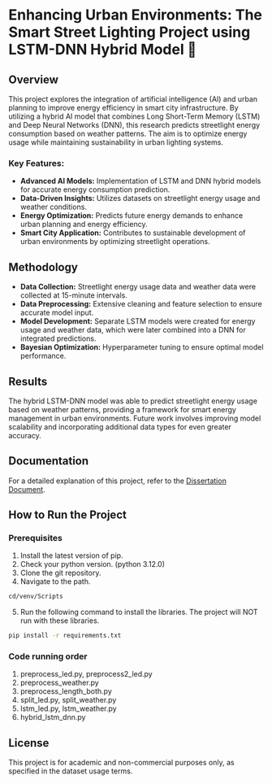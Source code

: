 # Enhancing Urban Environments: The Smart Street Lighting Project using LSTM-DNN Hybrid Model 🔆

## Overview
This project explores the integration of artificial intelligence (AI) and urban planning to improve energy efficiency in smart city infrastructure. By utilizing a hybrid AI model that combines Long Short-Term Memory (LSTM) and Deep Neural Networks (DNN), this research predicts streetlight energy consumption based on weather patterns. The aim is to optimize energy usage while maintaining sustainability in urban lighting systems. 

### Key Features:
- **Advanced AI Models:** Implementation of LSTM and DNN hybrid models for accurate energy consumption prediction.
- **Data-Driven Insights:** Utilizes datasets on streetlight energy usage and weather conditions.
- **Energy Optimization:** Predicts future energy demands to enhance urban planning and energy efficiency.
- **Smart City Application:** Contributes to sustainable development of urban environments by optimizing streetlight operations.

## Methodology
- **Data Collection:** Streetlight energy usage data and weather data were collected at 15-minute intervals.
- **Data Preprocessing:** Extensive cleaning and feature selection to ensure accurate model input.
- **Model Development:** Separate LSTM models were created for energy usage and weather data, which were later combined into a DNN for integrated predictions.
- **Bayesian Optimization:** Hyperparameter tuning to ensure optimal model performance.

## Results
The hybrid LSTM-DNN model was able to predict streetlight energy usage based on weather patterns, providing a framework for smart energy management in urban environments. Future work involves improving model scalability and incorporating additional data types for even greater accuracy.

## Documentation
For a detailed explanation of this project, refer to the [Dissertation Document](./23:24_final_year_project.pdf).

## How to Run the Project
### Prerequisites
1. Install the latest version of pip.
2. Check your python version. (python 3.12.0)
3. Clone the git repository.
4. Navigate to the path.
```bash
cd/venv/Scripts
```  
5. Run the following command to install the libraries. The project will NOT run with these libraries.
```bash
pip install -r requirements.txt
```
### Code running order
1. preprocess_led.py, preprocess2_led.py
2. preprocess_weather.py
3. preprocess_length_both.py
4. split_led.py, split_weather.py
5. lstm_led.py, lstm_weather.py
6. hybrid_lstm_dnn.py

## License
This project is for academic and non-commercial purposes only, as specified in the dataset usage terms.
